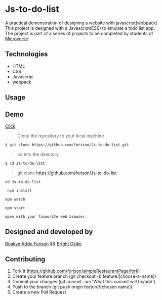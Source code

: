 # Js-to-do-list

A practical demonstration of designing a website with javascript(webpack)
This project is designed with a Javascript(ES6) to emulate a todo list app.
The project is part of a series of projects to be completed by students of [Microverse](https://www.microverse.org/ "The Global School for Remote Software Developers!").

## Technologies

- HTML
- CSS
- Javascript
- webpack
## Usage

## Demo
[Click](https://raw.githack.com/Forison/Js-to-do-list/homepage/dist/index.html)

> Clone the repository to your local machine

```sh
$ git clone https://github.com/forison/Js-to-do-list.git
```

> cd into the directory

```sh
$ cd Js-to-do-list
```
> git clone https://github.com/forison/Js-to-do-list

``` 
cd Js-to-do-list 
```
```
 npm install
```
```
npm watch
```
```
npm start
```
```
open with your favourite web browser.
```

## Designed and developed by

[Boakye Addo Forison](https://github.com/Forison) &&
[Bright Okike](https://github.com/macbright)


## Contributing

1. Fork it (https://github.com/forison/simpleRestaurantPage/fork)
2. Create your feature branch (git checkout -b feature/[choose-a-name])
3. Commit your changes (git commit -am 'What this commit will fix/add')
4. Push to the branch (git push origin feature/[chosen name])
5. Create a new Pull Request

